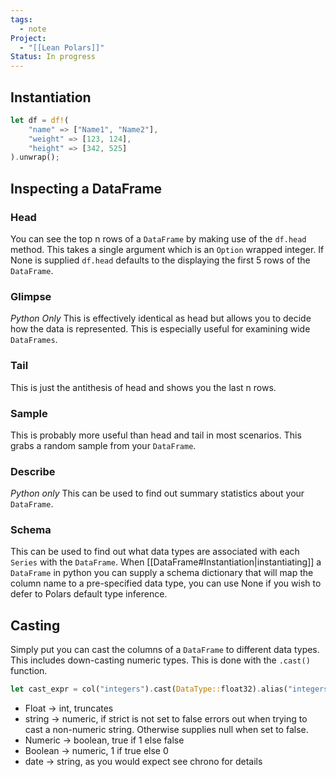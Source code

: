 ```yaml
---
tags:
  - note
Project:
  - "[[Lean Polars]]"
Status: In progress
---
```

## Instantiation
```rust
let df = df!(
	"name" => ["Name1", "Name2"],
	"weight" => [123, 124],
	"height" => [342, 525]
).unwrap();
```

## Inspecting a DataFrame
### Head
You can see the top n rows of a `DataFrame` by making use of the `df.head` method. This takes a single argument which is an `Option` wrapped integer. If None is supplied `df.head` defaults to the displaying the first 5 rows of the `DataFrame`.

### Glimpse
*Python Only*
This is effectively identical as head but allows you to decide how the data is represented. This is especially useful for examining wide `DataFrames`.

### Tail
This is just the antithesis of head and shows you the last n rows. 

### Sample
This is probably more useful than head and tail in most scenarios. This grabs a random sample from your `DataFrame`.

### Describe
*Python only*
This can be used to find out summary statistics about your `DataFrame`.

### Schema
This can be used to find out what data types are associated with each `Series` with the `DataFrame`.
When [[DataFrame#Instantiation|instantiating]] a `DataFrame` in python you can supply a schema dictionary that will map the column name to a pre-specified data type, you can use None if you wish to defer to Polars default type inference. 


## Casting
Simply put you can cast the columns of a `DataFrame` to different data types.
This includes down-casting numeric types. This is done with the `.cast()` function.
```rust
let cast_expr = col("integers").cast(DataType::float32).alias("integers_as_float");
```
- Float -> int, truncates
- string -> numeric, if strict is not set to false errors out when trying to cast a non-numeric string. Otherwise supplies null when set to false.
- Numeric -> boolean, true if 1 else false
- Boolean -> numeric, 1 if true else 0
- date -> string, as you would expect see chrono for details